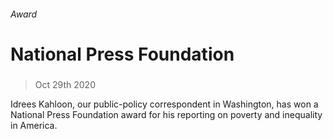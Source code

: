 ###### Award
# National Press Foundation 
#####  
> Oct 29th 2020 
Idrees Kahloon, our public-policy correspondent in Washington, has won a National Press Foundation award for his reporting on poverty and inequality in America.
